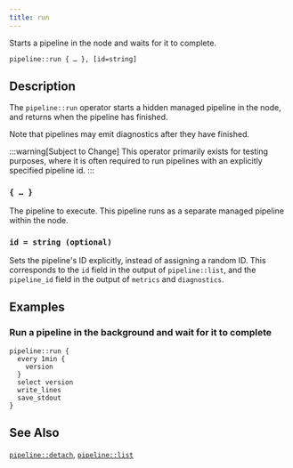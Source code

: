 ```yaml
---
title: run
---
```


Starts a pipeline in the node and waits for it to complete.

```tql
pipeline::run { … }, [id=string]
```

## Description

The `pipeline::run` operator starts a hidden managed pipeline in the node, and
returns when the pipeline has finished.

Note that pipelines may emit diagnostics after they have finished.

:::warning[Subject to Change]
This operator primarily exists for testing purposes, where it is often required
to run pipelines with an explicitly specified pipeline id.
:::

### `{ … }`

The pipeline to execute. This pipeline runs as a separate managed pipeline
within the node.

### `id = string (optional)`

Sets the pipeline's ID explicitly, instead of assigning a random ID. This
corresponds to the `id` field in the output of `pipeline::list`, and the
`pipeline_id` field in the output of `metrics` and `diagnostics`.

## Examples

### Run a pipeline in the background and wait for it to complete

```tql
pipeline::run {
  every 1min {
    version
  }
  select version
  write_lines
  save_stdout
}
```

## See Also

[`pipeline::detach`](/reference/operators/pipeline/detach),
[`pipeline::list`](/reference/operators/pipeline/list)
